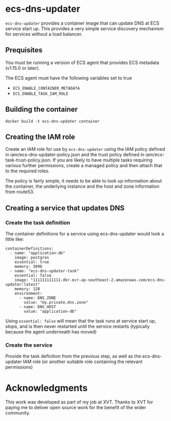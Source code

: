 # ecs-dns-updater

`ecs-dns-updater` provides a container image that can update DNS at ECS
service start up. This provides a very simple service discovery mechanism
for services without a load balancer.

## Prequisites

You must be running a version of ECS agent that provides ECS metadata
(v1.15.0 or later).

The ECS agent must have the following variables set to true

* `ECS_ENABLE_CONTAINER_METADATA`
* `ECS_ENABLE_TASK_IAM_ROLE`

## Building the container

```
docker build -t ecs-dns-updater container
```

## Creating the IAM role

Create an IAM role for use by `ecs-dns-updater` using the
IAM policy defined in iam/ecs-dns-updater-policy.json and the
trust policy defined in iam/ecs-task-trust-policy.json.
If you are likely to have multiple tasks requiring various
further permissions, create a managed policy and then
attach that to the required roles.

The policy is fairly simple, it needs to be able to look up
information about the container, the underlying instance and
the host and zone information from route53.

## Creating a service that updates DNS

### Create the task definition

The container definitions for a service using ecs-dns-updater would
look a little like:

```
containerDefinitions:
  - name: "application-db"
    image: postgres
    essential: true
    memory: 3096
  - name: "ecs-dns-updater-task"
    essential: false
    image: "111111111111.dkr.ecr.ap-southeast-2.amazonaws.com/ecs-dns-updater:latest"
    memory: 128
    environment:
      - name: DNS_ZONE
        value: "my.private.dns.zone"
      - name: DNS_HOST
        value: "application-db"
```

Using `essential: false` will mean that the task runs at service start up, stops, and
is then never restarted until the service restarts (typically because the agent
underneath has moved)

### Create the service

Provide the task definition from the previous step, as well as the ecs-dns-updater IAM
role (or another suitable role containing the relevant permissions)

# Acknowledgments

This work was developed as part of my job at XVT. Thanks to XVT for paying me
to deliver open source work for the benefit of the wider community.
